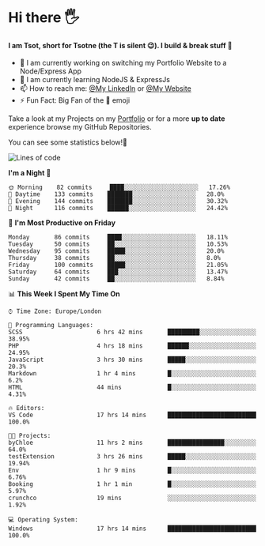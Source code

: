 # Hi there :raised_hand_with_fingers_splayed:
#### I am Tsot, short for Tsotne (the T is silent :wink:). I build & break stuff :space_invader:
- :telescope: I am currently working on switching my Portfolio Website to a Node/Express App
- :seedling: I am currently learning NodeJS & ExpressJs
- :mailbox: How to reach me: [@My LinkedIn](https://www.linkedin.com/in/tsotne-gvadzabia/) or [@My Website](https://tsotnegvadzabia.me/contact)
- :zap: Fun Fact: Big Fan of the :space_invader: emoji

Take a look at my Projects on my [Portfolio](https://tsotnegvadzabia.me/) or for a more **up to date** experience browse my GitHub Repositories.

You can see some statistics below!:space_invader:
<!--START_SECTION:waka-->
![Lines of code](https://img.shields.io/badge/From%20Hello%20World%20I%27ve%20Written-2.6%20million%20lines%20of%20code-blue)

**I'm a Night 🦉** 

```text
🌞 Morning    82 commits     ████░░░░░░░░░░░░░░░░░░░░░   17.26% 
🌆 Daytime    133 commits    ███████░░░░░░░░░░░░░░░░░░   28.0% 
🌃 Evening    144 commits    ███████░░░░░░░░░░░░░░░░░░   30.32% 
🌙 Night      116 commits    ██████░░░░░░░░░░░░░░░░░░░   24.42%

```
📅 **I'm Most Productive on Friday** 

```text
Monday       86 commits     ████░░░░░░░░░░░░░░░░░░░░░   18.11% 
Tuesday      50 commits     ██░░░░░░░░░░░░░░░░░░░░░░░   10.53% 
Wednesday    95 commits     █████░░░░░░░░░░░░░░░░░░░░   20.0% 
Thursday     38 commits     ██░░░░░░░░░░░░░░░░░░░░░░░   8.0% 
Friday       100 commits    █████░░░░░░░░░░░░░░░░░░░░   21.05% 
Saturday     64 commits     ███░░░░░░░░░░░░░░░░░░░░░░   13.47% 
Sunday       42 commits     ██░░░░░░░░░░░░░░░░░░░░░░░   8.84%

```


📊 **This Week I Spent My Time On** 

```text
⌚︎ Time Zone: Europe/London

💬 Programming Languages: 
SCSS                     6 hrs 42 mins       █████████░░░░░░░░░░░░░░░░   38.95% 
PHP                      4 hrs 18 mins       ██████░░░░░░░░░░░░░░░░░░░   24.95% 
JavaScript               3 hrs 30 mins       █████░░░░░░░░░░░░░░░░░░░░   20.3% 
Markdown                 1 hr 4 mins         █░░░░░░░░░░░░░░░░░░░░░░░░   6.2% 
HTML                     44 mins             █░░░░░░░░░░░░░░░░░░░░░░░░   4.31%

🔥 Editors: 
VS Code                  17 hrs 14 mins      █████████████████████████   100.0%

🐱‍💻 Projects: 
byChloe                  11 hrs 2 mins       ████████████████░░░░░░░░░   64.0% 
testExtension            3 hrs 26 mins       █████░░░░░░░░░░░░░░░░░░░░   19.94% 
Env                      1 hr 9 mins         █░░░░░░░░░░░░░░░░░░░░░░░░   6.76% 
Booking                  1 hr 1 min          █░░░░░░░░░░░░░░░░░░░░░░░░   5.97% 
crunchco                 19 mins             ░░░░░░░░░░░░░░░░░░░░░░░░░   1.92%

💻 Operating System: 
Windows                  17 hrs 14 mins      █████████████████████████   100.0%

```


<!--END_SECTION:waka-->
